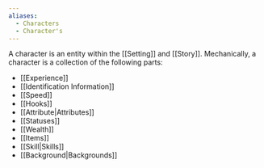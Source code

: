 ```yaml
---
aliases:
  - Characters
  - Character's
---
```

A character is an entity within the [[Setting]] and [[Story]]. Mechanically, a character is a collection of the following parts:
- [[Experience]]
- [[Identification Information]]
- [[Speed]]
- [[Hooks]]
- [[Attribute|Attributes]]
- [[Statuses]]
- [[Wealth]]
- [[Items]]
- [[Skill|Skills]]
- [[Background|Backgrounds]]